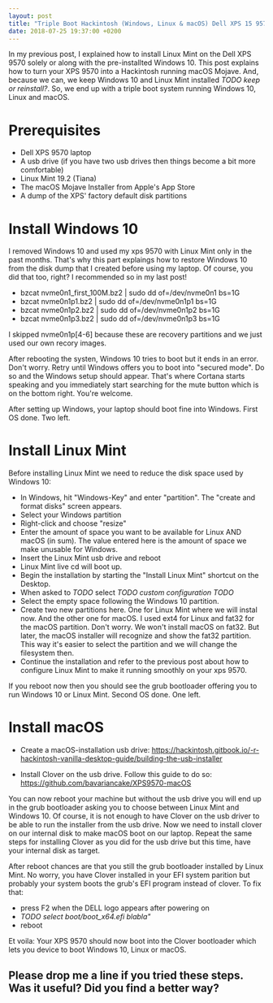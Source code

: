 ```yaml
---
layout: post
title: "Triple Boot Hackintosh (Windows, Linux & macOS) Dell XPS 15 9570"
date: 2018-07-25 19:37:00 +0200
---
```


In my previous post, I explained how to install Linux Mint on the Dell XPS 9570 solely or along with the pre-installted Windows 10. This post explains how to turn your XPS 9570 into a Hackintosh running macOS Mojave. And, because we can, we keep Windows 10 and Linux Mint installed *TODO keep or reinstall?*. So, we end up with a triple boot system running Windows 10, Linux and macOS.


# Prerequisites
- Dell XPS 9570 laptop
- A usb drive (if you have two usb drives then things become a bit more comfortable)
- Linux Mint 19.2 (Tiana)
- The macOS Mojave Installer from Apple's App Store
- A dump of the XPS' factory default disk partitions


# Install Windows 10
I removed Windows 10 and used my xps 9570 with Linux Mint only in the past months. That's why this part explaings how to restore Windows 10 from the disk dump that I created before using my laptop. Of course, you did that too, right? I recommended so in my last post!

- bzcat nvme0n1_first_100M.bz2 | sudo dd of=/dev/nvme0n1 bs=1G
- bzcat nvme0n1p1.bz2 | sudo dd of=/dev/nvme0n1p1 bs=1G
- bzcat nvme0n1p2.bz2 | sudo dd of=/dev/nvme0n1p2 bs=1G
- bzcat nvme0n1p3.bz2 | sudo dd of=/dev/nvme0n1p3 bs=1G

I skipped nvme0n1p[4-6] because these are recovery partitions and we just used our own recory images.

After rebooting the systen, Windows 10 tries to boot but it ends in an error. Don't worry. Retry until Windows offers you to boot into "secured mode". Do so and the Windows setup should appear. That's where Cortana starts speaking and you immediately start searching for the mute button which is on the bottom right. You're welcome.

After setting up Windows, your laptop should boot fine into Windows. First OS done. Two left.


# Install Linux Mint
Before installing Linux Mint we need to reduce the disk space used by Windows 10:
- In Windows, hit  "Windows-Key" and enter "partition". The "create and format disks" screen appears.
- Select your Windows partition
- Right-click and choose "resize"
- Enter the amount of space you want to be available for Linux AND macOS (in sum). The value entered here is the amount of space we make unusable for Windows.
- Insert the Linux Mint usb drive and reboot
- Linux Mint live cd will boot up.
- Begin the installation by starting the "Install Linux Mint" shortcut on the Desktop.
- When asked to *TODO* select *TODO custom configuration TODO*
- Select the empty space following the Windows 10 partition.
- Create two new partitions here. One for Linux Mint where we will instal now. And the other one for macOS. I used ext4 for Linux and fat32 for the macOS partition. Don't worry. We won't install macOS on fat32. But later, the macOS installer will recognize and show the fat32 partition. This way it's easier to select the partition and we will change the filesystem then.
- Continue the installation and refer to the previous post about how to configure Linux Mint to make it running smoothly on your xps 9570.

If you reboot now then you should see the grub bootloader offering you to run Windows 10 or Linux Mint. Second OS done. One left.

# Install macOS

- Create a macOS-installation usb drive:
https://hackintosh.gitbook.io/-r-hackintosh-vanilla-desktop-guide/building-the-usb-installer

- Install Clover on the usb drive. Follow this guide to do so:
https://github.com/bavariancake/XPS9570-macOS

You can now reboot your machine but without the usb drive you will end up in the grub bootloader asking you to choose between Linux Mint and Windows 10. Of course, it is not enough to have Clover on the usb driver to be able to run the installer from the usb drive. Now we need to install clover on our internal disk to make macOS boot on our laptop. Repeat the same steps for installing Clover as you did for the usb drive but this time, have your internal disk as target.

After reboot chances are that you still the grub bootloader installed by Linux Mint. No worry, you have Clover installed in your EFI system parition but probably your system boots the grub's EFI program instead of clover. To fix that:
- press F2 when the DELL logo appears after powering on
- *TODO select boot/boot_x64.efi blabla"*
- reboot

Et voila: Your XPS 9570 should now boot into the Clover bootloader which lets you device to boot Windows 10, Linux or macOS.


## Please drop me a line if you tried these steps. Was it useful? Did you find a better way?


